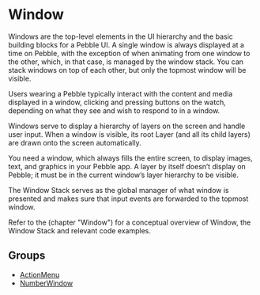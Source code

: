 # Window

Windows are the top-level elements in the UI hierarchy and the basic building blocks for a Pebble UI. A single window is always displayed at a time on Pebble, with the exception of when animating from one window to the other, which, in that case, is managed by the window stack. You can stack windows on top of each other, but only the topmost window will be visible.

Users wearing a Pebble typically interact with the content and media displayed in a window, clicking and pressing buttons on the watch, depending on what they see and wish to respond to in a window.

Windows serve to display a hierarchy of layers on the screen and handle user input. When a window is visible, its root Layer (and all its child layers) are drawn onto the screen automatically.

You need a window, which always fills the entire screen, to display images, text, and graphics in your Pebble app. A layer by itself doesn’t display on Pebble; it must be in the current window’s layer hierarchy to be visible.

The Window Stack serves as the global manager of what window is presented and makes sure that input events are forwarded to the topmost window.

Refer to the  (chapter "Window") for a conceptual overview of Window, the Window Stack and relevant code examples. 

## Groups

- [ActionMenu](./action_menu)
- [NumberWindow](./number_window)


